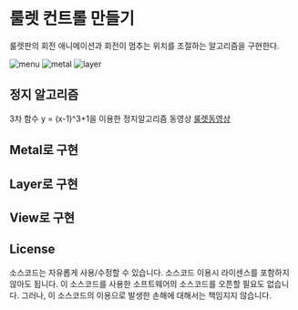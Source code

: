 # 룰렛 컨트롤 만들기
룰렛판의 회전 애니메이션과 회전이 멈추는 위치를 조절하는 알고리즘을 구현한다.

![menu](https://github.com/ximhear/roulette/blob/master/menu.png)
![metal](https://github.com/ximhear/roulette/blob/master/metal.png)
![layer](https://github.com/ximhear/roulette/blob/master/layer.png)

## 정지 알고리즘
3차 함수 y = (x-1)^3+1을 이용한 정지알고리즘 동영상
[룰렛동영상](https://youtu.be/z5iXK6sw3RI)
## Metal로 구현
## Layer로 구현
## View로 구현
## License
소스코드는 자유롭게 사용/수정할 수 있습니다. 소스코드 이용시 라이센스를 포함하지 않아도 됩니다.  이 소스코드를 사용한 소프트웨어의 소스코드를 오픈할 필요도 없습니다.
그러나, 이 소스코드의 이용으로 발생한 손해에 대해서는 책임지지 않습니다.
